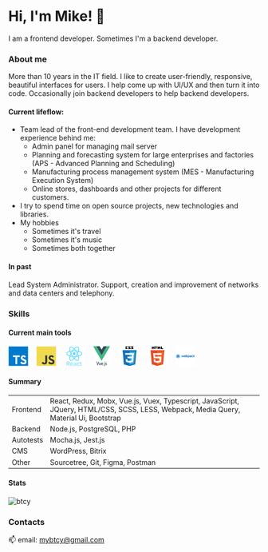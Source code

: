 <h1>Hi, I'm Mike! 👋</h1>

<p>I am a frontend developer. Sometimes I'm a backend developer.</p>

<h3>About me</h3>
<p>More than 10 years in the IT field. I like to create user-friendly, responsive, beautiful interfaces for users. I help come up with UI/UX and then turn it into code. Occasionally join backend developers to help backend developers.</p> 

<h4>Current lifeflow:</h3>
<ul> 
    <li>
        Team lead of the front-end development team. I have development experience behind me:
        <ul>
            <li>Admin panel for managing mail server</li>
            <li>Planning and forecasting system for large enterprises and factories (APS - Advanced Planning and Scheduling)</li>
            <li>Manufacturing process management system (MES - Manufacturing Execution System)</li>
            <li>Online stores, dashboards and other projects for different customers.</li>
        </ul>
    </li>
    <li>
        I try to spend time on open source projects, new technologies and libraries.
    </li>
    <li>
        My hobbies
        <ul>
           <li>Sometimes it's travel</li>
           <li>Sometimes it's music</li>
           <li>Sometimes both together</li>
        </ul>
    </li>
</ul>

<h4>In past</h4>
<p>Lead System Administrator. Support, creation and improvement of networks and data centers and telephony.</p>

<h3>Skills</h3>
<h4>Current main tools</h3>

<!-- TypeScript --><a href="https://www.typescriptlang.org/" target="_blank" rel="noreferrer"><img src="https://raw.githubusercontent.com/devicons/devicon/master/icons/typescript/typescript-original.svg" alt="typescript" width="40" height="40"/></a>&nbsp;&nbsp;&nbsp;

<!-- JavaScript --><a href="https://developer.mozilla.org/en-US/docs/Web/JavaScript" target="_blank" rel="noreferrer"><img src="https://raw.githubusercontent.com/devicons/devicon/master/icons/javascript/javascript-original.svg" alt="javascript" width="40" height="40"/></a>&nbsp;&nbsp;&nbsp;

<!-- React --><a href="https://reactjs.org/" target="_blank" rel="noreferrer"><img src="https://raw.githubusercontent.com/devicons/devicon/master/icons/react/react-original-wordmark.svg" alt="react" width="40" height="40"/></a>&nbsp;&nbsp;&nbsp;

<!-- VueJS --><a href="https://vuejs.org/" target="_blank" rel="noreferrer"><img src="https://raw.githubusercontent.com/devicons/devicon/master/icons/vuejs/vuejs-original-wordmark.svg" alt="vuejs" width="40" height="40"/></a>&nbsp;&nbsp;&nbsp;

<!-- CSS --><a href="https://www.w3schools.com/css/" target="_blank" rel="noreferrer"><img src="https://raw.githubusercontent.com/devicons/devicon/master/icons/css3/css3-original-wordmark.svg" alt="css3" width="40" height="40"/></a>&nbsp;&nbsp;&nbsp;

<!-- HTML --><a href="https://www.w3.org/html/" target="_blank" rel="noreferrer"><img src="https://raw.githubusercontent.com/devicons/devicon/master/icons/html5/html5-original-wordmark.svg" alt="html5" width="40" height="40"/></a>&nbsp;&nbsp;&nbsp;
  
<!-- Webpack --><a href="https://webpack.js.org" target="_blank" rel="noreferrer"><img src="https://raw.githubusercontent.com/devicons/devicon/d00d0969292a6569d45b06d3f350f463a0107b0d/icons/webpack/webpack-original-wordmark.svg" alt="webpack" width="40" height="40"/></a>

<h4>Summary</h4>
<table>
  <tr>
      <td>Frontend</td>
      <td>
          React, Redux, Mobx, Vue.js, Vuex, Typescript, JavaScript, JQuery, HTML/CSS, SCSS, LESS, Webpack, Media Query, Material Ui, Bootstrap  
      </td> 
  </tr>
  <tr>
      <td>Backend</td>
      <td>
         Node.js, PostgreSQL, PHP
      </td> 
  </tr>
  <tr>
      <td>Autotests</td>
      <td>
         Mocha.js, Jest.js
      </td> 
  </tr>
  <tr>
      <td>CMS</td>
      <td>
         WordPress, Bitrix
      </td> 
  </tr>  
  <tr>
      <td>Other</td>
      <td>
        Sourcetree, Git, Figma, Postman
      </td> 
  </tr> 
</table> 

<h4>Stats</h4>
<p><img align="center" src="https://github-readme-stats-sigma-five.vercel.app/api/top-langs?username=btcy&show_icons=true&locale=en&layout=compact" alt="btcy" /></p>
<!-- <p><img align="center" src="https://github-readme-stats.vercel.app/api/top-langs?username=btcy&show_icons=true&locale=en&layout=compact" alt="btcy" /></p> -->


<h3>Contacts</h3> 
📫 email: <a href = "mailto: mybtcy@gmail.com" target="_blank">mybtcy@gmail.com</a>

